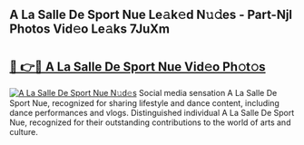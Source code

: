 ## A La Salle De Sport Nue Le𝚊k𝚎d N𝚞𝚍es - Part-Njl Photos Vid𝚎o Le𝚊ks 7JuXm

# <h2><a href="http://fb6hps.evod.top/?m=A+La+Salle+De+Sport+Nue">🔗 👉🔴 A La Salle De Sport Nue Vid𝚎o Ph𝚘t𝚘s</a></h2>

[![A La Salle De Sport Nue N𝚞d𝚎s](https://i.imgur.com/8V9OHl7.gif)](http://fb6hps.evod.top/?m=A+La+Salle+De+Sport+Nue)
Social media sensation A La Salle De Sport Nue, recognized for sharing lifestyle and dance content, including dance performances and vlogs. Distinguished individual A La Salle De Sport Nue, recognized for their outstanding contributions to the world of arts and culture. 
